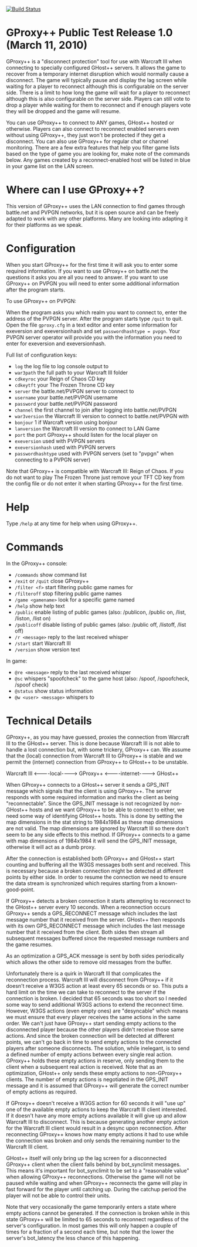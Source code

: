 [![Build Status](https://travis-ci.org/w3gh/gproxyplusplus.svg?branch=master)](https://travis-ci.org/w3gh/gproxyplusplus)

GProxy++ Public Test Release 1.0 (March 11, 2010)
=================================================

GProxy++ is a "disconnect protection" tool for use with Warcraft III when connecting to specially configured GHost++ servers.
It allows the game to recover from a temporary internet disruption which would normally cause a disconnect.
The game will typically pause and display the lag screen while waiting for a player to reconnect although this is configurable on the server side.
There is a limit to how long the game will wait for a player to reconnect although this is also configurable on the server side.
Players can still vote to drop a player while waiting for them to reconnect and if enough players vote they will be dropped and the game will resume.

You can use GProxy++ to connect to ANY games, GHost++ hosted or otherwise.
Players can also connect to reconnect enabled servers even without using GProxy++, they just won't be protected if they get a disconnect.
You can also use GProxy++ for regular chat or channel monitoring.
There are a few extra features that help you filter game lists based on the type of game you are looking for, make note of the commands below.
Any games created by a reconnect-enabled host will be listed in blue in your game list on the LAN screen.


Where can I use GProxy++?
=========================

This version of GProxy++ uses the LAN connection to find games through battle.net and PVPGN networks, but it is open source and can be freely adapted to work with any other platforms.
Many are looking into adapting it for their platforms as we speak.


Configuration
=============

When you start GProxy++ for the first time it will ask you to enter some required information.
If you want to use GProxy++ on battle.net the questions it asks you are all you need to answer.
If you want to use GProxy++ on PVPGN you will need to enter some additional information after the program starts.

To use GProxy++ on PVPGN:

When the program asks you which realm you want to connect to, enter the address of the PVPGN server.
After the program starts type `/quit` to quit.
Open the file `gproxy.cfg` in a text editor and enter some information for exeversion and exeversionhash and set `passwordhashtype = pvpgn`.
Your PVPGN server operator will provide you with the information you need to enter for exeversion and exeversionhash.

Full list of configuration keys:

- `log`                     the log file to log console output to
- `war3path`		the full path to your Warcraft III folder
- `cdkeyroc`		your Reign of Chaos CD key
- `cdkeytft`		your The Frozen Throne CD key
- `server`			the battle.net/PVPGN server to connect to
- `username`		your battle.net/PVPGN username
- `password`		your battle.net/PVPGN password
- `channel`			the first channel to join after logging into battle.net/PVPGN
- `war3version`		the Warcraft III version to connect to battle.net/PVPGN with
- `bonjour`     1 if Warcraft version using bonjour
- `lanversion`  the Warcraft III version tto connect to LAN Game
- `port`			  the port GProxy++ should listen for the local player on
- `exeversion`		used with PVPGN servers
- `exeversionhash`		used with PVPGN servers
- `passwordhashtype`	used with PVPGN servers (set to "pvpgn" when connecting to a PVPGN server)

Note that GProxy++ is compatible with Warcraft III: Reign of Chaos.
If you do not want to play The Frozen Throne just remove your TFT CD key from the config file or do not enter it when starting GProxy++ for the first time.


Help
====

Type `/help` at any time for help when using GProxy++.


Commands
========

In the GProxy++ console:

- `/commands`		show command list
- `/exit` or `/quit`		close GProxy++
- `/filter <f>`             start filtering public game names for <f>
- `/filteroff`              stop filtering public game names
- `/game <gamename>`	look for a specific game named <gamename>
- `/help`			show help text
- `/public`			enable listing of public games (also: /publicon, /public on, /list, /liston, /list on)
- `/publicoff`		disable listing of public games (also: /public off, /listoff, /list off)
- `/r <message>`		reply to the last received whisper
- `/start`			start Warcraft III
- `/version`		show version text

In game:

- `@re <message>`		reply to the last received whisper
- `@sc`			whispers "spoofcheck" to the game host (also: /spoof, /spoofcheck, /spoof check)
- `@status`			show status information
- `@w <user> <message>`	whispers <message> to <user>


Technical Details
=================

GProxy++, as you may have guessed, proxies the connection from Warcraft III to the GHost++ server.
This is done because Warcraft III is not able to handle a lost connection but, with some trickery, GProxy++ can.
We assume that the (local) connection from Warcraft III to GProxy++ is stable and we permit the (internet) connection from GProxy++ to GHost++ to be unstable.

Warcraft III <----local----> GProxy++ <----internet----> GHost++

When GProxy++ connects to a GHost++ server it sends a GPS_INIT message which signals that the client is using GProxy++.
The server responds with some required information and marks the client as being "reconnectable".
Since the GPS_INIT message is not recognized by non-GHost++ hosts and we want GProxy++ to be able to connect to either, we need some way of identifying GHost++ hosts.
This is done by setting the map dimensions in the stat string to 1984x1984 as these map dimensions are not valid.
The map dimensions are ignored by Warcraft III so there don't seem to be any side effects to this method.
If GProxy++ connects to a game with map dimensions of 1984x1984 it will send the GPS_INIT message, otherwise it will act as a dumb proxy.

After the connection is established both GProxy++ and GHost++ start counting and buffering all the W3GS messages both sent and received.
This is necessary because a broken connection might be detected at different points by either side.
In order to resume the connection we need to ensure the data stream is synchronized which requires starting from a known-good-point.

If GProxy++ detects a broken connection it starts attempting to reconnect to the GHost++ server every 10 seconds.
When a reconnection occurs GProxy++ sends a GPS_RECONNECT message which includes the last message number that it received from the server.
GHost++ then responds with its own GPS_RECONNECT message which includes the last message number that it received from the client.
Both sides then stream all subsequent messages buffered since the requested message numbers and the game resumes.

As an optimization a GPS_ACK message is sent by both sides periodically which allows the other side to remove old messages from the buffer.

Unfortunately there is a quirk in Warcraft III that complicates the reconnection process.
Warcraft III will disconnect from GProxy++ if it doesn't receive a W3GS action at least every 65 seconds or so.
This puts a hard limit on the time we can take to reconnect to the server if the connection is broken.
I decided that 65 seconds was too short so I needed some way to send additional W3GS actions to extend the reconnect time.
However, W3GS actions (even empty ones) are "desyncable" which means we must ensure that every player receives the same actions in the same order.
We can't just have GProxy++ start sending empty actions to the disconnected player because the other players didn't receive those same actions.
And since the broken connection will be detected at different points, we can't go back in time to send empty actions to the connected players after someone disconnects.
The solution, while inelegant, is to send a defined number of empty actions between every single real action.
GProxy++ holds these empty actions in reserve, only sending them to the client when a subsequent real action is received.
Note that as an optimization, GHost++ only sends these empty actions to non-GProxy++ clients.
The number of empty actions is negotiated in the GPS_INIT message and it is assumed that GProxy++ will generate the correct number of empty actions as required.

If GProxy++ doesn't receive a W3GS action for 60 seconds it will "use up" one of the available empty actions to keep the Warcraft III client interested.
If it doesn't have any more empty actions available it will give up and allow Warcraft III to disconnect.
This is because generating another empty action for the Warcraft III client would result in a desync upon reconnection.
After reconnecting GProxy++ knows how many empty actions it had to use while the connection was broken and only sends the remaining number to the Warcraft III client.

GHost++ itself will only bring up the lag screen for a disconnected GProxy++ client when the client falls behind by bot_synclimit messages.
This means it's important for bot_synclimit to be set to a "reasonable value" when allowing GProxy++ reconnections.
Otherwise the game will not be paused while waiting and when GProxy++ reconnects the game will play in fast forward for the player until catching up.
During the catchup period the player will not be able to control their units.

Note that very occasionally the game temporarily enters a state where empty actions cannot be generated.
If the connection is broken while in this state GProxy++ will be limited to 65 seconds to reconnect regardless of the server's configuration.
In most games this will only happen a couple of times for a fraction of a second each time, but note that the lower the server's bot_latency the less chance of this happening.
